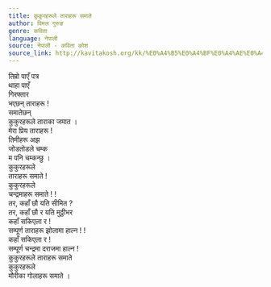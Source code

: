```yaml
---
title: कुकुरहरूले ताराहरू समाते
author: विमल गुरुङ
genre: कविता
language: नेपाली
source: नेपाली - कविता कोश
source_link: http://kavitakosh.org/kk/%E0%A4%B5%E0%A4%BF%E0%A4%AE%E0%A4%B2_%E0%A4%97%E0%A5%81%E0%A4%B0%E0%A5%81%E0%A4%99
---
```


तिम्रो पाएँ पत्र  
थाहा पाएँ  
गिरफ्तार  
भएछन् ताराहरू !  
समातेछन्  
कुकुरहरूले ताराका जमात ।  
मेरा प्रिय ताराहरू !  
तिमीहरू अझ  
जोडतोडले चम्क  
म पनि चम्कन्छु ।  
कुकुरहरूले  
ताराहरू समाते !  
कुकुरहरूले  
चन्द्रमाहरू समाते ! !  
तर, कहाँ छौ यति सीमित ?  
तर, कहाँ छौ र यति मुठ्ठीभर  
कहाँ सकिएला र !  
सम्पूर्ण ताराहरू झोलामा हाल्न ! !  
कहाँ सकिएला र !  
सम्पूर्ण चन्द्रमा दराजमा हाल्न !  
कुकुरहरूले ताराहरू समाते  
कुकुरहरूले  
मौरीका गोलाहरू समाते ।
